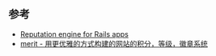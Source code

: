 参考
-----------

- [Reputation engine for Rails apps](https://github.com/merit-gem/merit)
- [merit - 用更优雅的方式构建的网站的积分，等级，徽章系统](https://ruby-china.org/topics/3571)